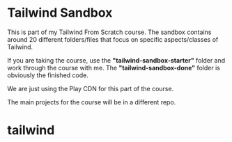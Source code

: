 # Tailwind Sandbox

This is part of my Tailwind From Scratch course. The sandbox contains around 20 different folders/files that focus on specific aspects/classes of Tailwind.

If you are taking the course, use the **"tailwind-sandbox-starter"** folder and work through the course with me. The **"tailwind-sandbox-done"** folder is obviously the finished code.

We are just using the Play CDN for this part of the course.

The main projects for the course will be in a different repo.
# tailwind
